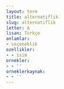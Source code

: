 ```yaml
---
layout: term
title: alternatiflik
slug: alternatiflik
letter: A
lisan: Türkçe
anlamlar:
- seçeneklik
ozellikler:
- - isim
ornekler:
- - ''
orneklerkaynak:
- - ''
---
```

